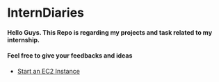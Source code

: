 # InternDiaries

#### Hello Guys. This Repo is regarding my projects and task related to my internship.
#### Feel free to give your feedbacks and ideas
  - [Start an EC2 Instance](https://github.com/DasithEdirisinghe/InternDiaries/tree/main/Start%20an%20EC2%20instance%20using%20AWS%20SQS%20and%20Lambda)
 
